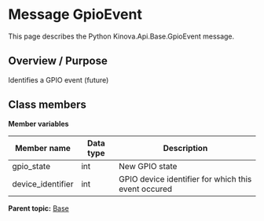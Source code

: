# Message GpioEvent

This page describes the Python Kinova.Api.Base.GpioEvent message.

## Overview / Purpose

Identifies a GPIO event \(future\)

## Class members

 **Member variables** 

|Member name|Data type|Description|
|-----------|---------|-----------|
|gpio\_state|int|New GPIO state|
|device\_identifier|int|GPIO device identifier for which this event occured|

**Parent topic:** [Base](../references/summary_Base.md)

